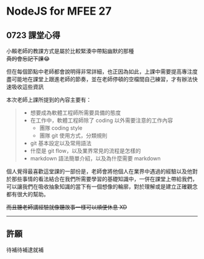 # NodeJS for MFEE 27


## 0723 課堂心得

小賴老師的教課方式是屬於比較緊湊中帶點幽默的那種<br>
~~真的會忘記下課~~:joy:

但在每個節點中老師都會說明得非常詳細，也正因為如此，上課中需要提高專注度盡可能地在課堂上跟進老師的節奏，並在老師停頓的空檔間自己練習，才有辦法快速吸收這些資訊

本次老師上課所提到的內容主要有：
>- 想要成為軟體工程師所需要具備的態度
>- 在工作中，軟體工程師除了 coding 以外需要注意的工作內容
>   - 團隊 coding style 
>   - 團隊 git 使用方式，分類規則
>- git 基本設定以及常用語法
>- 什麼是 git flow，以及業界常見的流程是怎樣的
>- markdown 語法簡單介紹，以及為什麼需要 markdown

個人覺得最喜歡這堂課的一部份是，老師會將他個人在業界中遇過的經驗以及他對於那些事情的看法結合在我們所需要學習的基礎知識中，一併在課堂上帶給我們，可以讓我們在吸收抽象知識的當下有一個想像的輪廓，對於理解或是建立正確觀念都有很大的幫助。

~~而且聽老師講經驗就像聽故事一樣可以順便休息 XD~~


---


## 許願


待補待補逮就補